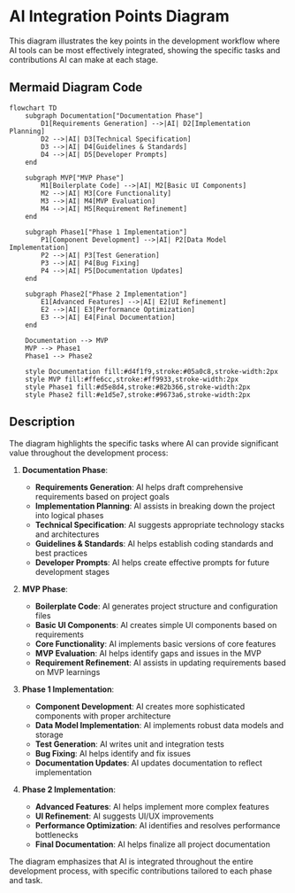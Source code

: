 # AI Integration Points Diagram

This diagram illustrates the key points in the development workflow where AI tools can be most effectively integrated, showing the specific tasks and contributions AI can make at each stage.

## Mermaid Diagram Code

```mermaid
flowchart TD
    subgraph Documentation["Documentation Phase"]
        D1[Requirements Generation] -->|AI| D2[Implementation Planning]
        D2 -->|AI| D3[Technical Specification]
        D3 -->|AI| D4[Guidelines & Standards]
        D4 -->|AI| D5[Developer Prompts]
    end

    subgraph MVP["MVP Phase"]
        M1[Boilerplate Code] -->|AI| M2[Basic UI Components]
        M2 -->|AI| M3[Core Functionality]
        M3 -->|AI| M4[MVP Evaluation]
        M4 -->|AI| M5[Requirement Refinement]
    end

    subgraph Phase1["Phase 1 Implementation"]
        P1[Component Development] -->|AI| P2[Data Model Implementation]
        P2 -->|AI| P3[Test Generation]
        P3 -->|AI| P4[Bug Fixing]
        P4 -->|AI| P5[Documentation Updates]
    end

    subgraph Phase2["Phase 2 Implementation"]
        E1[Advanced Features] -->|AI| E2[UI Refinement]
        E2 -->|AI| E3[Performance Optimization]
        E3 -->|AI| E4[Final Documentation]
    end

    Documentation --> MVP
    MVP --> Phase1
    Phase1 --> Phase2

    style Documentation fill:#d4f1f9,stroke:#05a0c8,stroke-width:2px
    style MVP fill:#ffe6cc,stroke:#ff9933,stroke-width:2px
    style Phase1 fill:#d5e8d4,stroke:#82b366,stroke-width:2px
    style Phase2 fill:#e1d5e7,stroke:#9673a6,stroke-width:2px
```

## Description

The diagram highlights the specific tasks where AI can provide significant value throughout the development process:

1. **Documentation Phase**:
   - **Requirements Generation**: AI helps draft comprehensive requirements based on project goals
   - **Implementation Planning**: AI assists in breaking down the project into logical phases
   - **Technical Specification**: AI suggests appropriate technology stacks and architectures
   - **Guidelines & Standards**: AI helps establish coding standards and best practices
   - **Developer Prompts**: AI helps create effective prompts for future development stages

2. **MVP Phase**:
   - **Boilerplate Code**: AI generates project structure and configuration files
   - **Basic UI Components**: AI creates simple UI components based on requirements
   - **Core Functionality**: AI implements basic versions of core features
   - **MVP Evaluation**: AI helps identify gaps and issues in the MVP
   - **Requirement Refinement**: AI assists in updating requirements based on MVP learnings

3. **Phase 1 Implementation**:
   - **Component Development**: AI creates more sophisticated components with proper architecture
   - **Data Model Implementation**: AI implements robust data models and storage
   - **Test Generation**: AI writes unit and integration tests
   - **Bug Fixing**: AI helps identify and fix issues
   - **Documentation Updates**: AI updates documentation to reflect implementation

4. **Phase 2 Implementation**:
   - **Advanced Features**: AI helps implement more complex features
   - **UI Refinement**: AI suggests UI/UX improvements
   - **Performance Optimization**: AI identifies and resolves performance bottlenecks
   - **Final Documentation**: AI helps finalize all project documentation

The diagram emphasizes that AI is integrated throughout the entire development process, with specific contributions tailored to each phase and task.
